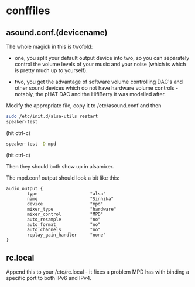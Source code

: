 # conffiles

## asound.conf.(devicename)

The whole magick in this is twofold:

- one, you split your default output device into two, so you can separately control the volume levels of your music and your noise (which is which is pretty much up to yourself).

- two, you get the advantage of software volume controlling DAC's and other sound devices which do not have hardware volume controls - notably, the pHAT DAC and the HifiBerry it was modelled after.

Modify the appropriate file, copy it to /etc/asound.conf and then

```bash
sudo /etc/init.d/alsa-utils restart
speaker-test
```

(hit ctrl-c)

```bash
speaker-test -D mpd
```  
(hit ctrl-c)

Then they should both show up in alsamixer.

The mpd.conf output should look a bit like this:

```
audio_output {
        type                    "alsa"
        name                    "Sinhika"
        device                  "mpd"
        mixer_type              "hardware"
        mixer_control           "MPD"
        auto_resample           "no"
        auto_format             "no"
        auto_channels           "no"
        replay_gain_handler     "none"
}
```

## rc.local

Append this to your /etc/rc.local - it fixes a problem MPD has with binding a specific port to both IPv6 and IPv4.
